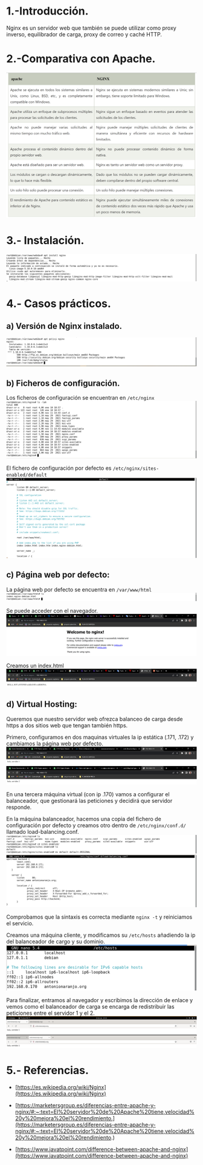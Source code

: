 # 1.-Introducción.
Nginx es un servidor web que también se puede utilizar como proxy inverso, equilibrador de carga, proxy de correo y caché HTTP.

# 2.-Comparativa con Apache.
![](imagenes/Captura.PNG)

# 3.- Instalación.
![](imagenes/instalacion.PNG)

# 4.- Casos prácticos.
## a) Versión de Nginx instalado.
![](imagenes/version.PNG)

## b) Ficheros de configuración.
Los ficheros de configuración se encuentran en `/etc/nginx`
![](imagenes/configuracion.PNG)

El fichero de configuración por defecto es `/etc/nginx/sites-enabled/default` 
![](imagenes/confdefault.PNG)


## c) Página web por defecto:
La página web por defecto se encuentra en `/var/www/html` 
![](imagenes/index.PNG)

Se puede acceder con el navegador.
![](imagenes/paginapordefecto.PNG)

Creamos un index.html
![](imagenes/personalizada.PNG)

## d) Virtual Hosting:
Queremos que nuestro servidor web ofrezca balanceo de carga desde https  a dos sitios web que tengan también https.

Primero, configuramos en dos maquinas virtuales la ip estática (.171, .172) y cambiamos la página web por defecto.
![](imagenes/servidor1index.PNG)
![](imagenes/servidor2index.PNG)

En una tercera máquina virtual (con ip .170) vamos a configurar el balanceador, que gestionará las peticiones y decidirá que servidor responde.

En la máquina balanceador, hacemos una copia del fichero de configuración por defecto y creamos otro dentro de `/etc/nginx/conf.d/` llamado load-balancing.conf.
![](imagenes/cambiarConfDefecto.PNG)
![](imagenes/configuracionBalanceador.PNG)

Comprobamos que la sintaxis es correcta mediante `nginx -t` y reiniciamos el servicio.

Creamos una máquina cliente, y modificamos su `/etc/hosts` añadiendo la ip del balanceador de cargo y su dominio.
 ![](imagenes/hostCliente.PNG)

 Para finalizar, entramos al navegador y escribimos la dirección de enlace y vemos como el balanceador de carga se encarga de redistribuir las peticiones entre el servidor 1 y el 2.
 ![](imagenes/comprobacionServidor1.PNG)
![](imagenes/comprobacionServidor2.PNG)







# 5.- Referencias.
- [https://es.wikipedia.org/wiki/Nginx](https://es.wikipedia.org/wiki/Nginx)

- [https://marketersgroup.es/diferencias-entre-apache-y-nginx/#:~:text=El%20servidor%20de%20Apache%20tiene,velocidad%20y%20mejora%20el%20rendimiento.](https://marketersgroup.es/diferencias-entre-apache-y-nginx/#:~:text=El%20servidor%20de%20Apache%20tiene,velocidad%20y%20mejora%20el%20rendimiento.)

- [https://www.javatpoint.com/difference-between-apache-and-nginx](https://www.javatpoint.com/difference-between-apache-and-nginx)
